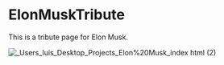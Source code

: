 # ElonMuskTribute
This is a tribute page for Elon Musk.

![_Users_luis_Desktop_Projects_Elon%20Musk_index html (2)](https://user-images.githubusercontent.com/91508647/137635155-5f663739-709d-4307-a2b0-a85c0fa671ee.png)



